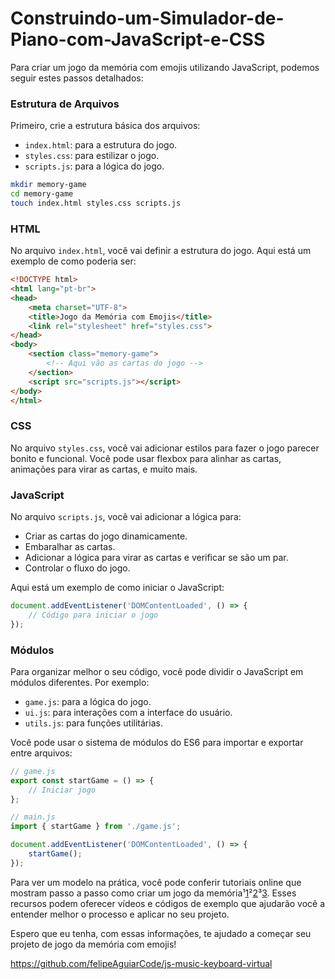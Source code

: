 # Construindo-um-Simulador-de-Piano-com-JavaScript-e-CSS

[1]: https://www.youtube.com/watch?v=NV88N1r2Qkg ""
[2]: https://www.youtube.com/watch?v=tcbMmm77WOU ""
[3]: https://www.youtube.com/watch?v=nDrYuilcukM ""
[4]: https://marina-ferreira.github.io/tutorials/js/memory-game.pt-br/ ""
[5]: https://github.com/HugoAPortela/Criando-Jogo-Memoria-Emojis-JavaScript ""
[6]: https://bing.com/search?q=Como+criar+um+jogo+da+mem%C3%B3ria+com+emojis+em+Javascript ""
[7]: https://ichi.pro/pt/crie-um-jogo-de-memoria-com-react-e-javascript-133303565646838 ""

Para criar um jogo da memória com emojis utilizando JavaScript, podemos seguir estes passos detalhados:

### Estrutura de Arquivos
Primeiro, crie a estrutura básica dos arquivos:
- `index.html`: para a estrutura do jogo.
- `styles.css`: para estilizar o jogo.
- `scripts.js`: para a lógica do jogo.

```bash
mkdir memory-game
cd memory-game
touch index.html styles.css scripts.js
```

### HTML
No arquivo `index.html`, você vai definir a estrutura do jogo. Aqui está um exemplo de como poderia ser:

```html
<!DOCTYPE html>
<html lang="pt-br">
<head>
    <meta charset="UTF-8">
    <title>Jogo da Memória com Emojis</title>
    <link rel="stylesheet" href="styles.css">
</head>
<body>
    <section class="memory-game">
        <!-- Aqui vão as cartas do jogo -->
    </section>
    <script src="scripts.js"></script>
</body>
</html>
```

### CSS
No arquivo `styles.css`, você vai adicionar estilos para fazer o jogo parecer bonito e funcional. Você pode usar flexbox para alinhar as cartas, animações para virar as cartas, e muito mais.

### JavaScript
No arquivo `scripts.js`, você vai adicionar a lógica para:
- Criar as cartas do jogo dinamicamente.
- Embaralhar as cartas.
- Adicionar a lógica para virar as cartas e verificar se são um par.
- Controlar o fluxo do jogo.

Aqui está um exemplo de como iniciar o JavaScript:

```javascript
document.addEventListener('DOMContentLoaded', () => {
    // Código para iniciar o jogo
});
```

### Módulos
Para organizar melhor o seu código, você pode dividir o JavaScript em módulos diferentes. Por exemplo:
- `game.js`: para a lógica do jogo.
- `ui.js`: para interações com a interface do usuário.
- `utils.js`: para funções utilitárias.

Você pode usar o sistema de módulos do ES6 para importar e exportar entre arquivos:

```javascript
// game.js
export const startGame = () => {
    // Iniciar jogo
};

// main.js
import { startGame } from './game.js';

document.addEventListener('DOMContentLoaded', () => {
    startGame();
});
```

Para ver um modelo na prática, você pode conferir tutoriais online que mostram passo a passo como criar um jogo da memória¹[1]²[2]³[3]. Esses recursos podem oferecer vídeos e códigos de exemplo que ajudarão você a entender melhor o processo e aplicar no seu projeto.

Espero que eu tenha, com essas informações, te ajudado a começar seu projeto de jogo da memória com emojis!

https://github.com/felipeAguiarCode/js-music-keyboard-virtual
